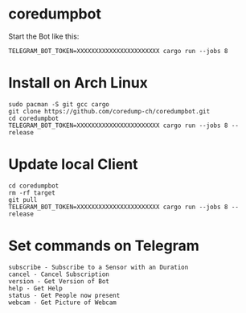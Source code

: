 # coredumpbot

Start the Bot like this:

    TELEGRAM_BOT_TOKEN=XXXXXXXXXXXXXXXXXXXXXXX cargo run --jobs 8

# Install on Arch Linux

    sudo pacman -S git gcc cargo
    git clone https://github.com/coredump-ch/coredumpbot.git
    cd coredumpbot
    TELEGRAM_BOT_TOKEN=XXXXXXXXXXXXXXXXXXXXXXX cargo run --jobs 8 --release

# Update local Client

    cd coredumpbot
    rm -rf target
    git pull
    TELEGRAM_BOT_TOKEN=XXXXXXXXXXXXXXXXXXXXXXX cargo run --jobs 8 --release

# Set commands on Telegram

    subscribe - Subscribe to a Sensor with an Duration
    cancel - Cancel Subscription
    version - Get Version of Bot
    help - Get Help
    status - Get People now present
    webcam - Get Picture of Webcam